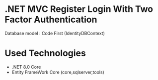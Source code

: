 # .NET MVC Register Login With Two Factor Authentication
Database model : Code First (IdentityDBContext)

# Used Technologies

- .NET 8.0 Core
- Entity FrameWork Core (core,sqlserver,tools)
